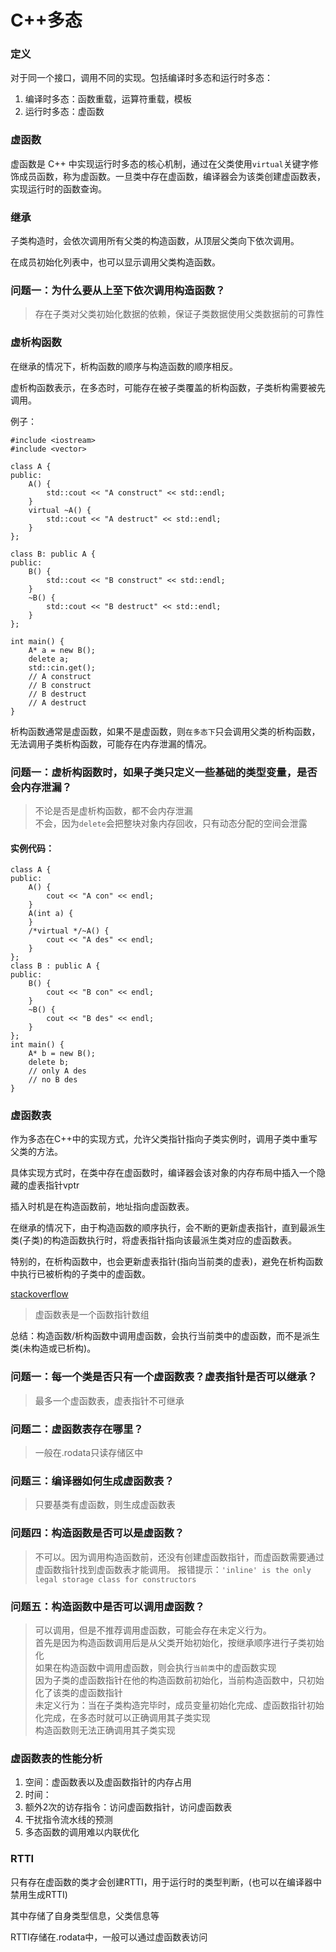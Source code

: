 # C++多态

### 定义

对于同一个接口，调用不同的实现。包括编译时多态和运行时多态：

1. 编译时多态：函数重载，运算符重载，模板
2. 运行时多态：虚函数

### 虚函数

虚函数是 C++ 中实现运行时多态的核心机制，通过在父类使用``virtual``关键字修饰成员函数，称为虚函数。一旦类中存在虚函数，编译器会为该类创建虚函数表，实现运行时的函数查询。

### 继承

子类构造时，会依次调用所有父类的构造函数，从顶层父类向下依次调用。

在成员初始化列表中，也可以显示调用父类构造函数。

### 问题一：为什么要从上至下依次调用构造函数？

> 存在子类对父类初始化数据的依赖，保证子类数据使用父类数据前的可靠性


### 虚析构函数

在继承的情况下，析构函数的顺序与构造函数的顺序相反。

虚析构函数表示，在多态时，可能存在被子类覆盖的析构函数，子类析构需要被先调用。

例子：
```
#include <iostream>
#include <vector>

class A {
public:
	A() {
		std::cout << "A construct" << std::endl;
	}
	virtual ~A() {
		std::cout << "A destruct" << std::endl;
	}
};

class B: public A {
public:
	B() {
		std::cout << "B construct" << std::endl;
	}
	~B() {
		std::cout << "B destruct" << std::endl;
	}
};

int main() {
	A* a = new B();
	delete a;
	std::cin.get();
    // A construct
    // B construct
    // B destruct
    // A destruct
}
```

析构函数通常是虚函数，如果不是虚函数，则``在多态下``只会调用父类的析构函数，无法调用子类析构函数，可能存在内存泄漏的情况。

### 问题一：虚析构函数时，如果子类只定义一些基础的类型变量，是否会内存泄漏？

> 不论是否是虚析构函数，都不会内存泄漏 \
> 不会，因为``delete``会把整块对象内存回收，只有动态分配的空间会泄露

#### 实例代码：
```
class A {
public:
	A() {
		cout << "A con" << endl;
	}
	A(int a) {
	}
	/*virtual */~A() {
		cout << "A des" << endl;
	}
};
class B : public A {
public:
	B() {
		cout << "B con" << endl;
	}
	~B() {
		cout << "B des" << endl;
	}	
};
int main() {
	A* b = new B();
	delete b;
	// only A des
	// no B des
}
```


### 虚函数表

作为多态在C++中的实现方式，允许父类指针指向子类实例时，调用子类中重写父类的方法。

具体实现方式时，在类中存在虚函数时，编译器会该对象的内存布局中插入一个隐藏的虚表指针vptr

插入时机是在构造函数前，地址指向虚函数表。

在继承的情况下，由于构造函数的顺序执行，会不断的更新虚表指针，直到最派生类(子类)的构造函数执行时，将虚表指针指向该最派生类对应的虚函数表。

特别的，在析构函数中，也会更新虚表指针(指向当前类的虚表)，避免在析构函数中执行已被析构的子类中的虚函数。

[stackoverflow](https://stackoverflow.com/questions/6591859/when-does-the-vptr-pointing-to-vtable-get-initialized-for-a-polymorphic-class)

> 虚函数表是一个函数指针数组

总结：构造函数/析构函数中调用虚函数，会执行当前类中的虚函数，而不是派生类(未构造或已析构)。

### 问题一：每一个类是否只有一个虚函数表？虚表指针是否可以继承？

> 最多一个虚函数表，虚表指针不可继承

### 问题二：虚函数表存在哪里？

> 一般在.rodata只读存储区中

### 问题三：编译器如何生成虚函数表？

> 只要基类有虚函数，则生成虚函数表

### 问题四：构造函数是否可以是虚函数？

> 不可以。因为调用构造函数前，还没有创建虚函数指针，而虚函数需要通过虚函数指针找到虚函数表才能调用。
> 报错提示：``'inline' is the only legal storage class for constructors``

### 问题五：构造函数中是否可以调用虚函数？

> 可以调用，但是不推荐调用虚函数，可能会存在未定义行为。\
> 首先是因为构造函数调用后是从父类开始初始化，按继承顺序进行子类初始化 \
> 如果在构造函数中调用虚函数，则会执行``当前类``中的虚函数实现 \
> 因为子类的虚函数指针在他的构造函数前初始化，当前构造函数中，只初始化了该类的虚函数指针 \
> 未定义行为：当在子类构造完毕时，成员变量初始化完成、虚函数指针初始化完成，在多态时就可以正确调用其子类实现 \
> 构造函数则无法正确调用其子类实现

### 虚函数表的性能分析

1. 空间：虚函数表以及虚函数指针的内存占用
2. 时间：
 1. 额外2次的访存指令：访问虚函数指针，访问虚函数表
 2. 干扰指令流水线的预测
 3. 多态函数的调用难以内联优化


### RTTI

只有存在虚函数的类才会创建RTTI，用于运行时的类型判断，(也可以在编译器中禁用生成RTTI)

其中存储了自身类型信息，父类信息等

RTTI存储在.rodata中，一般可以通过虚函数表访问

